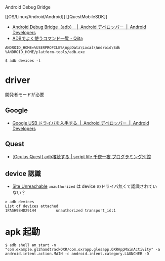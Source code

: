 Android Debug Bridge

[[OS/Linux/Android/Android]]
[[QuestMobileSDK]]

- [Android Debug Bridge（adb）  |  Android デベロッパー  |  Android Developers](https://developer.android.com/studio/command-line/adb?hl=ja)
-  [ADBでよく使うコマンド一覧 - Qiita](https://qiita.com/uhooi/items/fb103ad3e263b0bb0abf#adb%E3%81%A7%E3%82%88%E3%81%8F%E4%BD%BF%E3%81%86%E3%83%86%E3%82%AF%E3%83%8B%E3%83%83%E3%82%AF)

`ANDROID_HOME=%USERPROFILE%\AppData\Local\Android\Sdk`
`%ANDROID_HOME/platform-tools/adb.exe`

```
$ adb devices -l
```

# driver
開発者モードが必要

## Google
- [Google USB ドライバを入手する  |  Android デベロッパー  |  Android Developers](https://developer.android.com/studio/run/win-usb?hl=ja)

## Quest
- [[Oculus Quest] adb接続する | script life 千夜一夜 プログラミング別館](https://www.scriptlife.jp/contents/programming/2019/06/23/oculus-quest-adb/)

## device 認識
- [Site Unreachable](https://developer.oculus.com/downloads/package/oculus-adb-drivers/?locale=ja_JP)
`unauthorized` は device のドライバ無くて認識されていない？
```
> adb devices
List of devices attached
1PASH9BHD29144         unauthorized transport_id:1
```

# apk 起動
```
$ adb shell am start -n "com.example.gl2handtrackOXR/com.oxrapp.glesapp.OXRAppMainActivity" -a android.intent.action.MAIN -c android.intent.category.LAUNCHER -D
```
